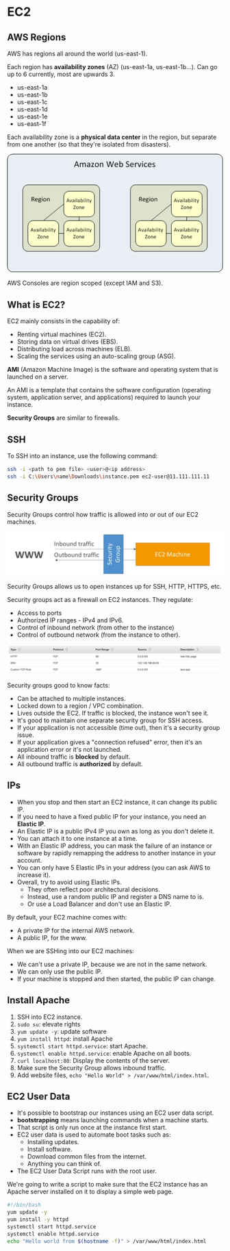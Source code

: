 # EC2

## AWS Regions

AWS has regions all around the world (us-east-1).

Each region has **availability zones** (AZ) (us-east-1a, us-east-1b...). Can go up to 6 currently, most are upwards 3.

* us-east-1a
* us-east-1b
* us-east-1c
* us-east-1d
* us-east-1e
* us-east-1f

Each availability zone is a **physical data center** in the region, but separate from one another (so that they're isolated from disasters).

![AWS Regions](../images/aws_regions.png)

AWS Consoles are region scoped (except IAM and S3).

## What is EC2?

EC2 mainly consists in the capability of:

* Renting virtual machines (EC2).
* Storing data on virtual drives (EBS).
* Distributing load across machines (ELB).
* Scaling the services using an auto-scaling group (ASG).

**AMI** (Amazon Machine Image) is the software and operating system that is launched on a server.

An AMI is a template that contains the software configuration (operating system, application server, and applications) required to launch your instance.

**Security Groups** are similar to firewalls.

## SSH

To SSH into an instance, use the following command:

``` bash
ssh -i <path to pem file> <user>@<ip address>
ssh -i C:\Users\name\Downloads\instance.pem ec2-user@11.111.111.11
```

## Security Groups

Security Groups control how traffic is allowed into or out of our EC2 machines.

![Security Groups](../images/security-groups.png)

Security Groups allows us to open instances up for SSH, HTTP, HTTPS, etc.

Security groups act as a firewall on EC2 instances. They regulate:

* Access to ports
* Authorized IP ranges - IPv4 and IPv6.
* Control of inbound network (from other to the instance)
* Control of outbound network (from the instance to other).

![Security Groups Example](../images/security-groups-example.png)

Security groups good to know facts:

* Can be attached to multiple instances.
* Locked down to a region / VPC combination.
* Lives outside the EC2. If traffic is blocked, the instance won't see it.
* It's good to maintain one separate security group for SSH access.
* If your application is not accessible (time out), then it's a security group issue.
* If your application gives a "connection refused" error, then it's an application error or it's not launched.
* All inbound traffic is **blocked** by default.
* All outbound traffic is **authorized** by default.

## IPs

* When you stop and then start an EC2 instance, it can change its public IP.
* If you need to have a fixed public IP for your instance, you need an **Elastic IP**.
* An Elastic IP is a public IPv4 IP you own as long as you don't delete it.
* You can attach it to one instance at a time.
* With an Elastic IP address, you can mask the failure of an instance or software by rapidly remapping the address to another instance in your account.
* You can only have 5 Elastic IPs in your address (you can ask AWS to increase it).
* Overall, try to avoid using Elastic IPs.
  * They often reflect poor architectural decisions.
  * Instead, use a random public IP and register a DNS name to is.
  * Or use a Load Balancer and don't use an Elastic IP.

By default, your EC2 machine comes with:

* A private IP for the internal AWS network.
* A public IP, for the www.

When we are SSHing into our EC2 machines:

* We can't use a private IP, because we are not in the same network.
* We can only use the public IP.
* If your machine is stopped and then started, the public IP can change.

## Install Apache

1. SSH into EC2 instance.
2. `sudo su`: elevate rights
3. `yum update -y`: update software
4. `yum install httpd`: install Apache
5. `systemctl start httpd.service`: start Apache.
6. `systemctl enable httpd.service`: enable Apache on all boots.
7. `curl localhost:80`: Display the contents of the server.
8. Make sure the Security Group allows inbound traffic.
9. Add website files, `echo "Hello World" > /var/www/html/index.html`.

## EC2 User Data

* It's possible to bootstrap our instances using an EC2 user data script.
* **bootstrapping** means launching commands when a machine starts.
* That script is only run once at the instance first start.
* EC2 user data is used to automate boot tasks such as:
  * Installing updates.
  * Install software.
  * Download common files from the internet.
  * Anything you can think of.
* The EC2 User Data Script runs with the root user.

We're going to write a script to make sure that the EC2 instance has an Apache server installed on it to display a simple web page.

``` bash
#!/bin/bash
yum update -y
yum install -y httpd
systemctl start httpd.service
systemctl enable httpd.service
echo "Hello world from $(hostname -f)" > /var/www/html/index.html
```
